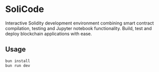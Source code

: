 # SoliCode
Interactive Solidity development environment combining smart contract compilation, testing and Jupyter notebook functionality.  Build, test and deploy blockchain applications with ease.

## Usage
```bash
bun install
bun run dev
```